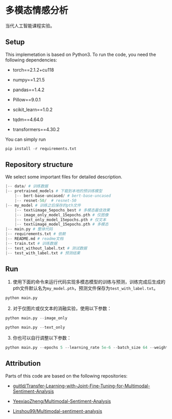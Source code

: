 # 多模态情感分析

当代人工智能课程实验。

## Setup

This implemetation is based on Python3. To run the code, you need the following dependencies:

- torch==2.1.2+cu118

- numpy==1.21.5

- pandas==1.4.2

- Pillow==9.0.1

- scikit_learn==1.0.2

- tqdm==4.64.0

- transformers==4.30.2


You can simply run 

```python
pip install -r requirements.txt
```

## Repository structure
We select some important files for detailed description.

```python
|-- data/ # 训练数据
|-- pretrained_models # 下载到本地的预训练模型
    |-- bert-base-uncased/ # bert-base-uncased
    |-- resnet-50/  # resnet-50
|-- my_model # 训练之后保存的pth文件
    |-- text&image_5epochs_best # 多模态最佳效果
    |-- image_only_model_15epochs.pth # 仅图像
    |-- text_only_model_15epochs.pth # 仅文本
    |-- text&image_model_15epochs.pth # 多模态
|-- main.py # 整体代码
|-- requirements.txt # 依赖
|-- README.md # readme文档
|-- train.txt # 训练数据
|-- test_without_label.txt # 测试数据
|-- test_with_label.txt # 预测结果

```

## Run 
1. 使用下面的命令来运行代码实现多模态模型的训练与预测，训练完成后生成的pth文件默认名为`my_model.pth`，预测文件保存为`test_with_label.txt`。
```python
python main.py
```

2. 对于仅图片或仅文本的消融实验，使用以下参数：
```python
python main.py --image_only
```
```python
python main.py --text_only
```
3. 你也可以自行调整以下参数：
```python
python main.py --epochs 5 --learning_rate 5e-6 --batch_size 64 --weight_decay 0.01
```




## Attribution

Parts of this code are based on the following repositories:

- [guitld/Transfer-Learning-with-Joint-Fine-Tuning-for-Multimodal-Sentiment-Analysis](https://github.com/guitld/Transfer-Learning-with-Joint-Fine-Tuning-for-Multimodal-Sentiment-Analysis)

- [YeexiaoZheng/Multimodal-Sentiment-Analysis](https://github.com/YeexiaoZheng/Multimodal-Sentiment-Analysis)

- [Linshou99/Multimodal-sentiment-analysis](https://github.com/Linshou99/Multimodal-sentiment-analysis)


